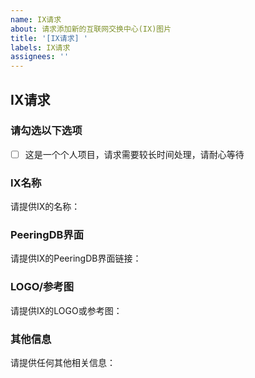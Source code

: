 ```yaml
---
name: IX请求
about: 请求添加新的互联网交换中心(IX)图片
title: '[IX请求] '
labels: IX请求
assignees: ''
---
```


## IX请求

### 请勾选以下选项

- [ ] 这是一个个人项目，请求需要较长时间处理，请耐心等待

### IX名称

请提供IX的名称：

<!-- 请在此处提供IX的完整名称 -->

### PeeringDB界面

请提供IX的PeeringDB界面链接：

<!-- 请在此处提供IX的PeeringDB界面链接 -->

### LOGO/参考图

请提供IX的LOGO或参考图：

<!-- 请在此处上传或提供LOGO/参考图片链接 -->

### 其他信息

请提供任何其他相关信息：

<!-- 可选：提供任何其他您认为有助于处理此请求的信息，如IX的位置、规模等 -->